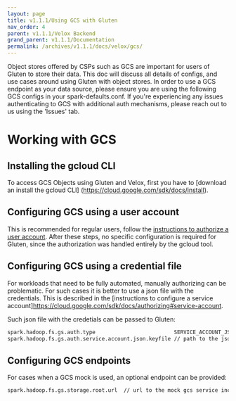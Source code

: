 ```yaml
---
layout: page
title: v1.1.1/Using GCS with Gluten
nav_order: 4
parent: v1.1.1/Velox Backend
grand_parent: v1.1.1/Documentation
permalink: /archives/v1.1.1/docs/velox/gcs/
---
```

Object stores offered by CSPs such as GCS are important for users of Gluten to store their data. This doc will discuss all details of configs, and use cases around using Gluten with object stores. In order to use a GCS endpoint as your data source, please ensure you are using the following GCS configs in your spark-defaults.conf. If you're experiencing any issues authenticating to GCS with additional auth mechanisms, please reach out to us using the 'Issues' tab.

# Working with GCS

## Installing the gcloud CLI

To access GCS Objects using Gluten and Velox, first you have to [download an install the gcloud CLI] (https://cloud.google.com/sdk/docs/install).


## Configuring GCS using a user account

This is recommended for regular users, follow the [instructions to authorize a user account](https://cloud.google.com/sdk/docs/authorizing#user-account).
After these steps, no specific configuration is required for Gluten, since the authorization was handled entirely by the gcloud tool.


## Configuring GCS using a credential file

For workloads that need to be fully automated, manually authorizing can be problematic. For such cases it is better to use a json file with the credentials.
This is described in the [instructions to configure a service account]https://cloud.google.com/sdk/docs/authorizing#service-account.

Such json file with the credetials can be passed to Gluten:

```sh
spark.hadoop.fs.gs.auth.type                         SERVICE_ACCOUNT_JSON_KEYFILE
spark.hadoop.fs.gs.auth.service.account.json.keyfile // path to the json file with the credentials.
```

## Configuring GCS endpoints

For cases when a GCS mock is used, an optional endpoint can be provided:
```sh
spark.hadoop.fs.gs.storage.root.url  // url to the mock gcs service including starting with http or https
```
